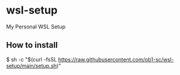 # wsl-setup
My Personal WSL Setup

## How to install
$ sh -c "$(curl -fsSL https://raw.githubusercontent.com/ob1-sc/wsl-setup/main/setup.sh)"